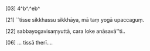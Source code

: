 [03] 4^b^.^eb^

[21] ``tisse sikkhassu sikkhāya, mā taṃ yogā upaccaguṃ.

[22] sabbayogavisaṃyuttā, cara loke anāsavā''ti..

[06] ... tissā therī....